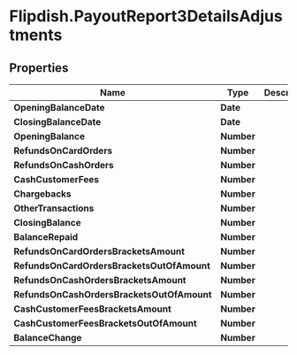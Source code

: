 # Flipdish.PayoutReport3DetailsAdjustments

## Properties
Name | Type | Description | Notes
------------ | ------------- | ------------- | -------------
**OpeningBalanceDate** | **Date** |  | [optional] 
**ClosingBalanceDate** | **Date** |  | [optional] 
**OpeningBalance** | **Number** |  | [optional] 
**RefundsOnCardOrders** | **Number** |  | [optional] 
**RefundsOnCashOrders** | **Number** |  | [optional] 
**CashCustomerFees** | **Number** |  | [optional] 
**Chargebacks** | **Number** |  | [optional] 
**OtherTransactions** | **Number** |  | [optional] 
**ClosingBalance** | **Number** |  | [optional] 
**BalanceRepaid** | **Number** |  | [optional] 
**RefundsOnCardOrdersBracketsAmount** | **Number** |  | [optional] 
**RefundsOnCardOrdersBracketsOutOfAmount** | **Number** |  | [optional] 
**RefundsOnCashOrdersBracketsAmount** | **Number** |  | [optional] 
**RefundsOnCashOrdersBracketsOutOfAmount** | **Number** |  | [optional] 
**CashCustomerFeesBracketsAmount** | **Number** |  | [optional] 
**CashCustomerFeesBracketsOutOfAmount** | **Number** |  | [optional] 
**BalanceChange** | **Number** |  | [optional] 



